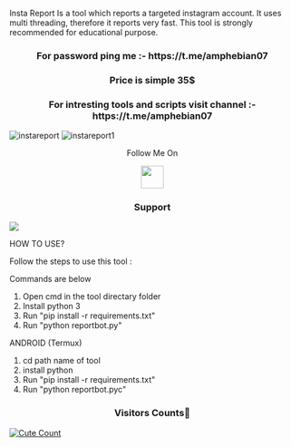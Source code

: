 
Insta Report Is a tool which reports a targeted instagram account. 
It uses multi threading, therefore it reports very fast. 
This tool is strongly recommended for educational purpose.


<h3 align="center">For password ping me :- https://t.me/amphebian07</h3>

<h3 align="center">Price is simple 35$</h3>

<h3 align="center">For intresting tools and scripts visit channel :- https://t.me/amphebian07</h3>

![instareport](https://github.com/tangopython/Instagram-account-ban-bot/assets/147417123/1177b285-5b22-425a-864d-1ba1c6ce1458)
![instareport1](https://github.com/tangopython/Instagram-account-ban-bot/assets/147417123/7c694db1-a999-4a12-a2fb-4f89705f6122)

<p align="center">
  Follow Me On
</p>
<p align="center">
  <a href="https://www.youtube.com/watch?v=s-z1Yhs8usQ">
    <img src="https://www.iconsdb.com/icons/preview/red/youtube-4-xxl.png" width="40" height="40">
  </a>
</p>

<h3 align="center">Support</h3><a href="https://t.me/"><img src="https://img.shields.io/badge/Contact%20Owner-red.svg?logo=Telegram"></a>


HOW TO USE?

Follow the steps to use this tool : 

Commands are below

1. Open cmd in the tool directary folder
2. Install python 3
3. Run "pip install -r requirements.txt"
4. Run "python reportbot.py"

ANDROID (Termux)

1. cd path name of tool
2. install python
3. Run "pip install -r requirements.txt" 
4. Run "python reportbot.pyc"



<h3 align="center">Visitors Counts👀</h3>
<a href="https://github.com/Amphebian07/Instagram-Report-Bot"><img alt="Cute Count" 
src="https://count.getloli.com/get/@Insta-Report-Bot?theme=rule34" /></a>
